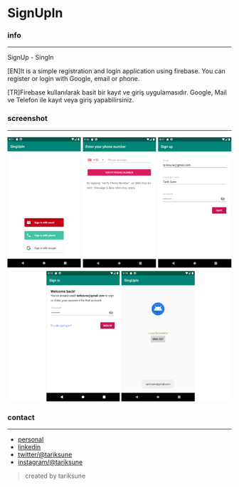 # SignUpIn
### info
________________
SignUp - SingIn 

[EN]It is a simple registration and login application using firebase. You can register or login with Google, email or phone. 

[TR]Firebase kullanılarak basit bir kayıt ve giriş uygulamasıdır. Google, Mail ve Telefon ile kayıt veya giriş yapabilirsiniz.

### screenshot
________________
![](https://raw.githubusercontent.com/tariksune/SignUpIn/master/screenshot.png)

### contact
________________

- [personal](https://tariksune.com/)
- [linkedin](https://linkedin.com/in/tariksune)
- [twitter/@tariksune](https://twitter.com/tariksune)
- [instagram/@tariksune](https://instagram.com/tariksune)

>created by tariksune
